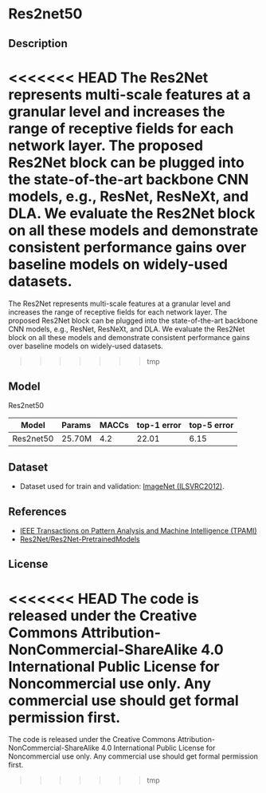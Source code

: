 <!--- Creative Commons Attribution-NonCommercial-ShareAlike 4.0 -->

# Res2net50

## Description

<<<<<<< HEAD
The Res2Net represents multi-scale features at a granular
level and increases the range of receptive fields for each
network layer. The proposed Res2Net block can be plugged
into the state-of-the-art backbone CNN models, e.g., ResNet,
ResNeXt, and DLA. We evaluate the Res2Net block on all these
models and demonstrate consistent performance gains over
baseline models on widely-used datasets.
=======
The Res2Net represents multi-scale features at a granular level and increases the range of receptive fields for each network layer. The proposed Res2Net block can be plugged into the state-of-the-art backbone CNN models, e.g., ResNet, ResNeXt, and DLA. We evaluate the Res2Net block on all these models and demonstrate consistent performance gains over baseline models on widely-used datasets.
>>>>>>> tmp

## Model

Res2net50

|Model        |Params       |MACCs        |top-1 error       |top-5 error       |
|-------------|:------------|:------------|:-----------------|:-----------------|
|Res2net50    |25.70M       |4.2          |22.01             |6.15              |

## Dataset

* Dataset used for train and validation: [ImageNet (ILSVRC2012)](http://www.image-net.org/challenges/LSVRC/2012/).

## References

* [IEEE Transactions on Pattern Analysis and Machine Intelligence (TPAMI)](https://arxiv.org/pdf/1904.01169.pdf)
* [Res2Net/Res2Net-PretrainedModels](https://github.com/Res2Net/Res2Net-PretrainedModels)

## License

<<<<<<< HEAD
The code is released under the Creative Commons
Attribution-NonCommercial-ShareAlike 4.0 International
Public License for Noncommercial use only. Any commercial
use should get formal permission first.
=======
The code is released under the Creative Commons Attribution-NonCommercial-ShareAlike 4.0 International Public License for Noncommercial use only. Any commercial use should get formal permission first.
>>>>>>> tmp

